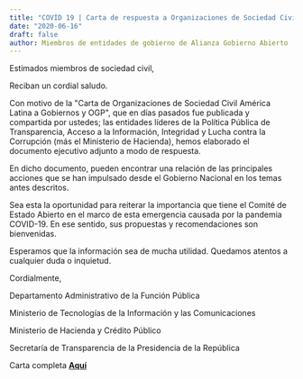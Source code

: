 ```yaml
---
title: "COVID 19 | Carta de respuesta a Organizaciones de Sociedad Civil de América Latina a Gobierno y OGP"
date: "2020-06-16"
draft: false
author: Miembros de entidades de gobierno de Alianza Gobierno Abierto
---
```


Estimados miembros de sociedad civil,


Reciban un cordial saludo.


Con motivo de la "Carta de Organizaciones de Sociedad Civil América Latina a Gobiernos y OGP", que en días pasados fue publicada y compartida por ustedes; las entidades líderes de la Política Pública de Transparencia, Acceso a la Información, Integridad y Lucha contra la Corrupción (más el Ministerio de Hacienda), hemos elaborado el documento ejecutivo adjunto a modo de respuesta.


En dicho documento, pueden encontrar una relación de las principales acciones que se han impulsado desde el Gobierno Nacional en los temas antes descritos.


Sea esta la oportunidad para reiterar la importancia que tiene el Comité de Estado Abierto en el marco de esta emergencia causada por la pandemia COVID-19. En ese sentido, sus propuestas y recomendaciones son bienvenidas.


Esperamos que la información sea de mucha utilidad. Quedamos atentos a cualquier duda o inquietud.


Cordialmente,


Departamento Administrativo de la Función Pública

Ministerio de Tecnologías de la Información y las Comunicaciones

Ministerio de Hacienda y Crédito Público

Secretaría de Transparencia de la Presidencia de la República

Carta completa [**Aquí**](documents/respuesta-osc.docx)
